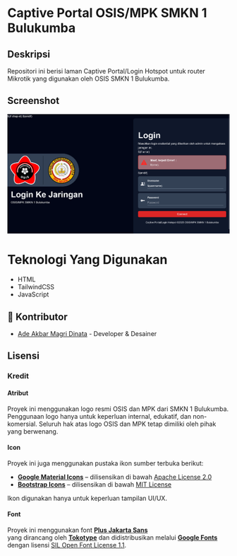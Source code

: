 # Captive Portal OSIS/MPK SMKN 1 Bulukumba

## Deskripsi
Repositori ini berisi laman Captive Portal/Login Hotspot untuk router Mikrotik yang digunakan oleh OSIS SMKN 1 Bulukumba.

## Screenshot
![Screenshot aplikasi](screenshot/preview.png)

# Teknologi Yang Digunakan
- HTML
- TailwindCSS
- JavaScript

## 👥 Kontributor
- [Ade Akbar Magri Dinata](https://github.com/adeak-bar25) - Developer & Desainer

## Lisensi

### Kredit
#### Atribut 
Proyek ini menggunakan logo resmi OSIS dan MPK dari SMKN 1 Bulukumba.
Penggunaan logo hanya untuk keperluan internal, edukatif, dan non-komersial.
Seluruh hak atas logo OSIS dan MPK tetap dimiliki oleh pihak yang berwenang.

#### Icon
Proyek ini juga menggunakan pustaka ikon sumber terbuka berikut:

- **[Google Material Icons](https://fonts.google.com/icons)** – dilisensikan di bawah [Apache License 2.0](https://github.com/google/material-design-icons/blob/master/LICENSE)
- **[Bootstrap Icons](https://icons.getbootstrap.com/)** – dilisensikan di bawah [MIT License](https://github.com/twbs/icons/blob/main/LICENSE)

Ikon digunakan hanya untuk keperluan tampilan UI/UX.

#### Font
Proyek ini menggunakan font **[Plus Jakarta Sans](https://fonts.google.com/specimen/Plus+Jakarta+Sans)**  
yang dirancang oleh **[Tokotype](https://github.com/tokotype/PlusJakartaSans)** dan didistribusikan melalui **[Google Fonts](https://fonts.google.com/)** dengan lisensi [SIL Open Font License 1.1](https://fonts.google.com/specimen/Plus+Jakarta+Sans/license?query=Tokotype).







